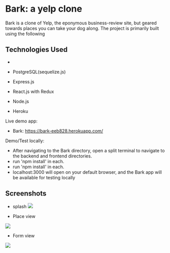 # Bark: a yelp clone


Bark is a clone of Yelp, the eponymous business-review site, but geared towards places you can take your dog along.
The project is primarily built using the following 

## Technologies Used
- 

- PostgreSQL(sequelize.js)
- Express.js
- React.js with Redux
- Node.js
- Heroku


Live demo app:

- Bark: https://bark-eeb828.herokuapp.com/


Demo/Test locally:
- After navigating to the Bark directory, open a split terminal to navigate to the backend and frontend directories. 
- run 'npm install' in each.
- run 'npm install' in each.
- localhost:3000 will open on your default browser, and the Bark app will be available for testing locally



Screenshots
-

- splash
![](https://user-images.githubusercontent.com/51832487/177031135-ac30d5b8-4ea7-46ce-8cd0-baa8bb35c67f.png)


- Place view

![](https://user-images.githubusercontent.com/51832487/177031141-66e8456c-05ad-448b-b577-cbec524242f4.png)


- Form view

![](https://user-images.githubusercontent.com/51832487/177031145-ca4e9365-2052-4b20-bcc0-1b365617dd1e.png)

